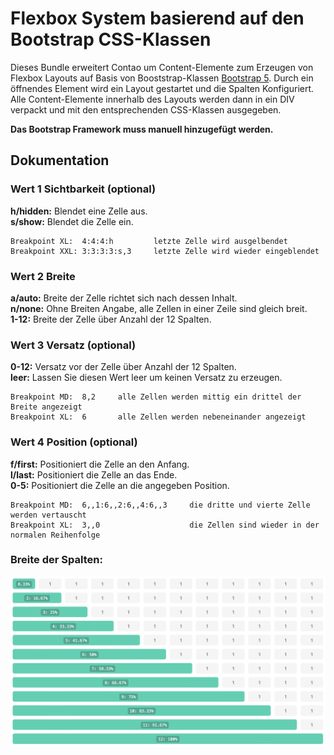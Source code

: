 # Flexbox System basierend auf den Bootstrap CSS-Klassen

Dieses Bundle erweitert Contao um Content-Elemente zum Erzeugen von Flexbox Layouts auf Basis von Booststrap-Klassen [Bootstrap 5](https://getbootstrap.com). Durch ein öffnendes Element wird ein Layout gestartet und die Spalten Konfiguriert. Alle Content-Elemente innerhalb des Layouts werden dann in ein DIV verpackt und mit den entsprechenden CSS-Klassen ausgegeben.

**Das Bootstrap Framework muss manuell hinzugefügt werden.**

## Dokumentation

### Wert 1 Sichtbarkeit (optional)

**h/hidden:**		Blendet eine Zelle aus.  
**s/show:**		Blendet die Zelle ein.

```
Breakpoint XL:	4:4:4:h 		letzte Zelle wird ausgelbendet
Breakpoint XXL:	3:3:3:3:s,3 	letzte Zelle wird wieder eingeblendet
```

### Wert 2 Breite

**a/auto:**		Breite der Zelle richtet sich nach dessen Inhalt.  
**n/none:**		Ohne Breiten Angabe, alle Zellen in einer Zeile sind gleich breit.  
**1-12:**			Breite der Zelle über Anzahl der 12 Spalten.

### Wert 3 Versatz (optional)

**0-12:**			Versatz vor der Zelle über Anzahl der 12 Spalten.  
**leer:**			Lassen Sie diesen Wert leer um keinen Versatz zu erzeugen.

```
Breakpoint MD:	8,2		alle Zellen werden mittig ein drittel der Breite angezeigt  
Breakpoint XL:	6		alle Zellen werden nebeneinander angezeigt
```

### Wert 4 Position (optional)

**f/first:**		Positioniert die Zelle an den Anfang.  
**l/last:**		Positioniert die Zelle an das Ende.  
**0-5:**			Positioniert die Zelle an die angegeben Position.

```
Breakpoint MD:	6,,1:6,,2:6,,4:6,,3		die dritte und vierte Zelle werden vertauscht  
Breakpoint XL:	3,,0					die Zellen sind wieder in der normalen Reihenfolge
```

### Breite der Spalten:

![](doc/overview-colmns.png)